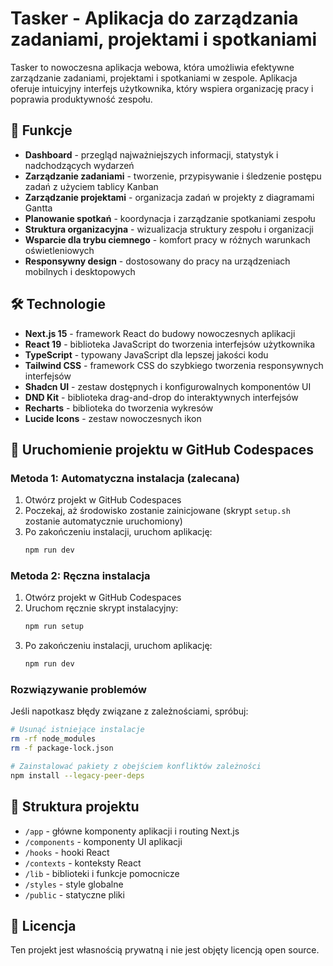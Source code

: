 # Tasker - Aplikacja do zarządzania zadaniami, projektami i spotkaniami

Tasker to nowoczesna aplikacja webowa, która umożliwia efektywne zarządzanie zadaniami, projektami i spotkaniami w zespole. Aplikacja oferuje intuicyjny interfejs użytkownika, który wspiera organizację pracy i poprawia produktywność zespołu.

## 🚀 Funkcje

- **Dashboard** - przegląd najważniejszych informacji, statystyk i nadchodzących wydarzeń
- **Zarządzanie zadaniami** - tworzenie, przypisywanie i śledzenie postępu zadań z użyciem tablicy Kanban
- **Zarządzanie projektami** - organizacja zadań w projekty z diagramami Gantta
- **Planowanie spotkań** - koordynacja i zarządzanie spotkaniami zespołu
- **Struktura organizacyjna** - wizualizacja struktury zespołu i organizacji
- **Wsparcie dla trybu ciemnego** - komfort pracy w różnych warunkach oświetleniowych
- **Responsywny design** - dostosowany do pracy na urządzeniach mobilnych i desktopowych

## 🛠️ Technologie

- **Next.js 15** - framework React do budowy nowoczesnych aplikacji
- **React 19** - biblioteka JavaScript do tworzenia interfejsów użytkownika
- **TypeScript** - typowany JavaScript dla lepszej jakości kodu
- **Tailwind CSS** - framework CSS do szybkiego tworzenia responsywnych interfejsów
- **Shadcn UI** - zestaw dostępnych i konfigurowalnych komponentów UI
- **DND Kit** - biblioteka drag-and-drop do interaktywnych interfejsów
- **Recharts** - biblioteka do tworzenia wykresów
- **Lucide Icons** - zestaw nowoczesnych ikon

## 🚀 Uruchomienie projektu w GitHub Codespaces

### Metoda 1: Automatyczna instalacja (zalecana)

1. Otwórz projekt w GitHub Codespaces
2. Poczekaj, aż środowisko zostanie zainicjowane (skrypt `setup.sh` zostanie automatycznie uruchomiony)
3. Po zakończeniu instalacji, uruchom aplikację:
   ```bash
   npm run dev
   ```

### Metoda 2: Ręczna instalacja

1. Otwórz projekt w GitHub Codespaces
2. Uruchom ręcznie skrypt instalacyjny:
   ```bash
   npm run setup
   ```
3. Po zakończeniu instalacji, uruchom aplikację:
   ```bash
   npm run dev
   ```

### Rozwiązywanie problemów

Jeśli napotkasz błędy związane z zależnościami, spróbuj:

```bash
# Usunąć istniejące instalacje
rm -rf node_modules
rm -f package-lock.json

# Zainstalować pakiety z obejściem konfliktów zależności
npm install --legacy-peer-deps
```

## 📁 Struktura projektu

- `/app` - główne komponenty aplikacji i routing Next.js
- `/components` - komponenty UI aplikacji
- `/hooks` - hooki React
- `/contexts` - konteksty React
- `/lib` - biblioteki i funkcje pomocnicze
- `/styles` - style globalne
- `/public` - statyczne pliki

## 📝 Licencja

Ten projekt jest własnością prywatną i nie jest objęty licencją open source.